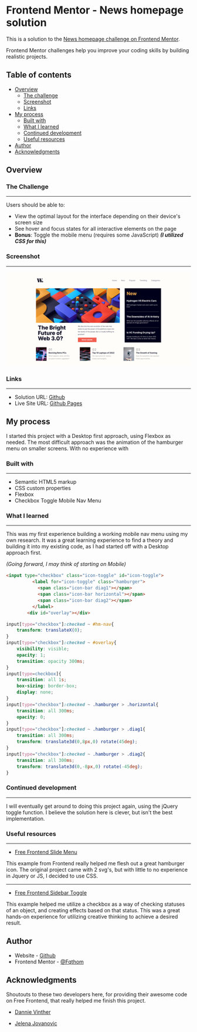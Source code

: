 # Frontend Mentor - News homepage solution

This is a solution to the [News homepage challenge on Frontend Mentor](https://www.frontendmentor.io/challenges/news-homepage-H6SWTa1MFl). 

Frontend Mentor challenges help you improve your coding skills by building realistic projects. 

## Table of contents

- [Overview](#overview)
  - [The challenge](#the-challenge)
  - [Screenshot](#screenshot)
  - [Links](#links)
- [My process](#my-process)
  - [Built with](#built-with)
  - [What I learned](#what-i-learned)
  - [Continued development](#continued-development)
  - [Useful resources](#useful-resources)
- [Author](#author)
- [Acknowledgments](#acknowledgments)

## Overview

### The Challenge
---
Users should be able to:

- View the optimal layout for the interface depending on their device's screen size
- See hover and focus states for all interactive elements on the page
- **Bonus**: Toggle the mobile menu (requires some JavaScript) ***(I utilized CSS for this)***

### Screenshot
---
![Screenshot](./images/News_Page_Screenshot.png)

### Links
---
- Solution URL: [Github](https://github.com/Fqthom/News)
- Live Site URL: [Github Pages](https://fqthom.github.io/News)

## My process

I started this project with a Desktop first approach, using Flexbox as needed. The most difficult approach was the animation of the hamburger menu on smaller screens. With no experience with 

### Built with
---
- Semantic HTML5 markup
- CSS custom properties
- Flexbox
- Checkbox Toggle Mobile Nav Menu

### What I learned
---
This was my first experience building a working mobile nav menu using my own research. It was a great learning experience to find a theory and building it into my existing code, as I had started off with a Desktop approach first.

*(Going forward, I may think of starting on Mobile)*

```html
<input type="checkbox" class="icon-toggle" id="icon-toggle">
          <label for="icon-toggle" class="hamburger">
            <span class="icon-bar diag1"></span>
            <span class="icon-bar horizontal"></span>
            <span class="icon-bar diag2"></span>
          </label>
        <div id="overlay"></div>
```
```css
input[type="checkbox"]:checked ~ #hm-nav{
    transform: translateX(0);
}
input[type="checkbox"]:checked ~ #overlay{
    visibility: visible;
    opacity: 1;
    transition: opacity 300ms;
}
input[type=checkbox]{
    transition: all 1s;
    box-sizing: border-box;
    display: none;
}
input[type="checkbox"]:checked ~ .hamburger > .horizontal{
    transition: all 300ms;   
    opacity: 0;
}
input[type="checkbox"]:checked ~ .hamburger > .diag1{
    transition: all 300ms;
    transform: translate3d(0,8px,0) rotate(45deg);
}
input[type="checkbox"]:checked ~ .hamburger > .diag2{
    transition: all 300ms;
    transform: translate3d(0,-8px,0) rotate(-45deg);
}
```

### Continued development
---
I will eventually get around to doing this project again, using the jQuery toggle function. I believe the solution here is clever, but isn't the best implementation.

### Useful resources
---
- [Free Frontend Slide Menu](https://codepen.io/dannievinther/pen/NvZjvz)

This example from Frontend really helped me flesh out a great hamburger icon. The original project came with 2 svg's, but with little to no experience in Jquery or JS, I decided to use CSS.

---

- [Free Frontend Sidebar Toggle](https://codepen.io/plavookac/pen/qomrMw)

This example helped me utilize a checkbox as a way of checking statuses of an object, and creating effects based on that status. This was a great hands-on experience for utilizing creative thinking to achieve a desired result.

## Author

- Website - [Github](https://github.com/Fqthom)
- Frontend Mentor - [@Fqthom](https://www.frontendmentor.io/profile/Fqthom)

## Acknowledgments

Shoutouts to these two developers here, for providing their awesome code on Free Frontend, that really helped me finish this project.

- [Dannie Vinther](https://codepen.io/dannievinther)

- [Jelena Jovanovic](https://codepen.io/plavookac)
